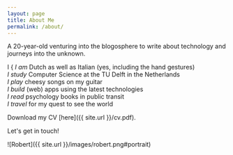 ```yaml
---
layout: page
title: About Me
permalink: /about/
---
```


A 20-year-old venturing into the blogosphere to write about technology and journeys into the unknown.

<p class="verbs">
<span class="i">I</span>
<span class="bracket">{</span>
<i><span class="i-verb">I </span>am</i> Dutch as well as Italian (yes, including the hand gestures)<br />
<i><span class="i-verb">I </span>study</i> Computer Science at the TU Delft in the Netherlands<br />
<i><span class="i-verb">I </span>play</i> cheesy songs on my guitar<br />
<i><span class="i-verb">I </span>build</i> (web) apps using the latest technologies<br />
<i><span class="i-verb">I </span>read</i> psychology books in public transit<br />
<i><span class="i-verb">I </span>travel</i> for my quest to see the world

</p>

Download my CV [here]({{ site.url }}/cv.pdf).

<!-- Many thanks to [John Otander](http://johnotander.com) for making [Pixyll](https://github.com/johnotander/pixyll). -->

<p class"doodle">Let's get in touch!</p>

![Robert]({{ site.url }}/images/robert.png#portrait)

